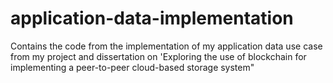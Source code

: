 # application-data-implementation
Contains the code from the implementation of my application data use case from my project and dissertation on 'Exploring the use of blockchain for implementing a peer-to-peer cloud-based storage system"
